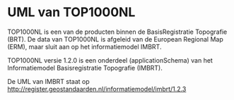 # UML van TOP1000NL
TOP1000NL is een van de producten binnen de BasisRegistratie Topografie (BRT). 
De data van TOP1000NL is afgeleid van de European Regional Map (ERM), maar sluit aan op het informatiemodel IMBRT.
 
TOP1000NL versie 1.2.0 is een onderdeel (applicationSchema) van het Informatiemodel Basisregistratie Topografie (IMBRT). 

De UML van IMBRT staat op http://register.geostandaarden.nl/informatiemodel/imbrt/1.2.3